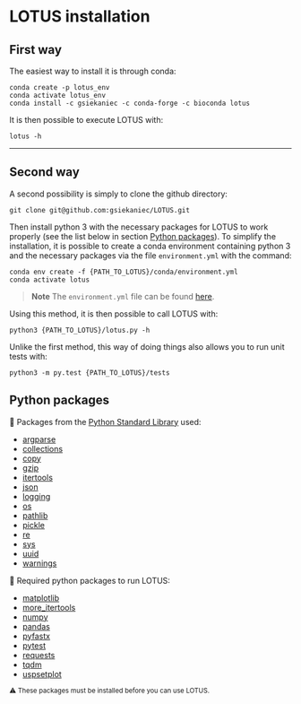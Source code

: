 # LOTUS installation

## First way

The easiest way to install it is through conda:
```
conda create -p lotus_env
conda activate lotus_env
conda install -c gsiekaniec -c conda-forge -c bioconda lotus
```

It is then possible to execute LOTUS with:
```
lotus -h
```

---

## Second way

A second possibility is simply to clone the github directory: 
```
git clone git@github.com:gsiekaniec/LOTUS.git
``` 

Then install python 3 with the necessary packages for LOTUS to work properly (see the list below in section [Python packages]()). 
To simplify the installation, it is possible to create a conda environment containing python 3 and the necessary packages via the file ``environment.yml`` with the command:
```
conda env create -f {PATH_TO_LOTUS}/conda/environment.yml
conda activate lotus
```

> __Note__
The ```environment.yml``` file can be found [here](https://github.com/gsiekaniec/LOTUS/blob/main/conda/environment.yml).

Using this method, it is then possible to call LOTUS with:
```
python3 {PATH_TO_LOTUS}/lotus.py -h
```

Unlike the first method, this way of doing things also allows you to run unit tests with:
```
python3 -m py.test {PATH_TO_LOTUS}/tests
```

## Python packages

:file_folder: Packages from the [Python Standard Library](https://docs.python.org/3/library/) used:

  - [argparse](https://docs.python.org/3/library/argparse.html)
  - [collections](https://docs.python.org/3/library/collections.html)
  - [copy](https://docs.python.org/3/library/copy.html)
  - [gzip](https://docs.python.org/3/library/gzip.html)
  - [itertools](https://docs.python.org/3/library/itertools.html)
  - [json](https://docs.python.org/3/library/json.html)
  - [logging](https://docs.python.org/3/library/logging.html)
  - [os](https://docs.python.org/3/library/os.html)
  - [pathlib](https://docs.python.org/3/library/pathlib.html)
  - [pickle](https://docs.python.org/3/library/pickle.html)
  - [re](https://docs.python.org/3/library/re.html)
  - [sys](https://docs.python.org/3/library/sys.html)
  - [uuid](https://docs.python.org/3/library/uuid.html)
  - [warnings](https://docs.python.org/3/library/warnings.html)
  
:file_folder: Required python packages to run LOTUS:
  
  - [matplotlib](https://matplotlib.org/)
  - [more_itertools](https://more-itertools.readthedocs.io/en/stable/)
  - [numpy](https://numpy.org/)
  - [pandas](https://pandas.pydata.org/)
  - [pyfastx](https://pyfastx.readthedocs.io/en/latest/)
  - [pytest](https://docs.pytest.org/en/7.2.x/)
  - [requests](https://requests.readthedocs.io/en/latest/)
  - [tqdm](https://tqdm.github.io/)
  - [uspsetplot](https://upsetplot.readthedocs.io/en/stable/)

<sub>:warning: These packages must be installed before you can use LOTUS.</sub>
